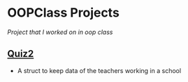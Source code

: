 # OOPClass Projects
_Project that I worked on in oop class_
## [Quiz2](https://github.com/nurdinler/OOPClassProjects/tree/main/Quiz2_2022/src/quiz2_2022)
* A struct to keep data of the teachers working in a school


